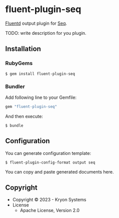 # fluent-plugin-seq

[Fluentd](https://fluentd.org/) output plugin for [Seq](https://datalust.co/seq).

TODO: write description for you plugin.

## Installation

### RubyGems

``` shell
$ gem install fluent-plugin-seq
```

### Bundler

Add following line to your Gemfile:

```ruby
gem "fluent-plugin-seq"
```

And then execute:

```
$ bundle
```

## Configuration

You can generate configuration template:

``` shell
$ fluent-plugin-config-format output seq
```

You can copy and paste generated documents here.

## Copyright

* Copyright &copy; 2023 - Kryon Systems
* License
  * Apache License, Version 2.0
